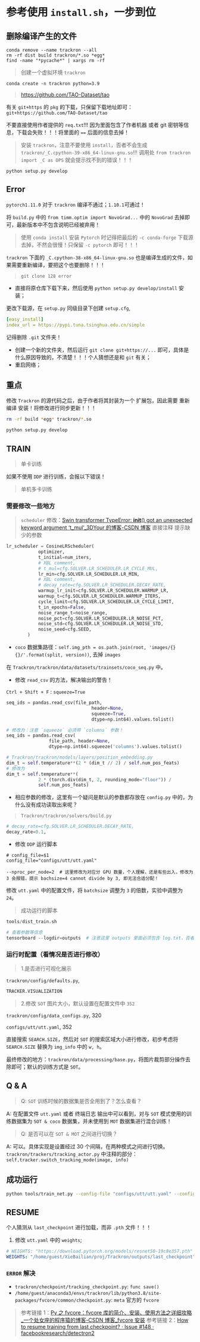 # 参考使用 `install.sh`，一步到位

## 删除编译产生的文件

```shell
conda remove --name trackron --all
rm -rf dist build trackron/*.so *egg*
find -name "*pycache*" | xargs rm -rf
```

> 创建一个虚拟环境 `trackron`

```shell
conda create -n trackron python=3.9
```

> <https://github.com/TAO-Dataset/tao>

有关 `git+https` 的 `pkg` 的下载，只保留下载地址即可：`git+https://github.com/TAO-Dataset/tao`

不要直接使用作者提供的 `req.txt`!!! 因为里面包含了作者机器 或者 git 密钥等信息，下载会失败！！！将里面的 `==` 后面的信息去掉！

> 安装 `trackron`，注意不要使用 `install`，否者不会生成 `trackron/_C.cpython-39-x86_64-linux-gnu.so`!!! 调用处 `from trackron import _C as OPS` 就会提示找不到的错误！！！

```shell
python setup.py develop
```

## Error

`pytorch1.11.0` 对于 `trackron` 编译不通过；`1.10.1`可通过！

将 `build.py` 中的 `from timm.optim import NovoGrad...` 中的 `NovoGrad` 去掉即可，最新版本中不包含说明已经被弃用！

> 使用 `conda install` 安装 `Pytorch` 时记得把最后的 `-c conda-forge` 下载源去掉，不然会很慢！只保留 `-c pytorch` 即可！！！

`trackron` 下面的 `_C.cpython-38-x86_64-linux-gnu.so` 也是编译生成的文件，如果需要重新编译，要把这个也要删除！！！

> `git clone 128 error`

- 直接将原仓库下载下来，然后使用 `python setup.py develop/install` 安装；

更改下载源，在 `setup.py` 同级目录下创建 `setup.cfg`,

```yaml
[easy_install]
index_url = https://pypi.tuna.tsinghua.edu.cn/simple
```

记得删除 `.git` 文件夹！

- 创建一个新的文件夹，然后运行 `git clone git+https://...` 即可，具体是什么原因导致的，不清楚！！！个人猜想还是和 `git` 有关；
- 重启网络；

## 重点

修改 `Trackron` 的源代码之后，由于作者将其封装为一个 扩展包，因此需要 重新编译 安装！将修改进行同步更新！！！

```bash
rm -rf build *egg* trackron/*.so

python setup.py develop
```

## TRAIN

> 单卡训练

如果不使用 `DDP` 进行训练，会报以下错误！

> 单机多卡训练

### 需要修改一些地方

> `scheduler` 修改：[Swin transformer TypeError: **init**() got an unexpected keyword argument ‘t_mul‘\_3DYour 的博客-CSDN 博客](https://blog.csdn.net/abc1831939662/article/details/123477853) 直接注释 提示缺少的参数

```python
lr_scheduler = CosineLRScheduler(
            optimizer,
            t_initial=num_iters,
            # XBL comment,
            # t_mul=cfg.SOLVER.LR_SCHEDULER.LR_CYCLE_MUL,
            lr_min=cfg.SOLVER.LR_SCHEDULER.LR_MIN,
            # XBL comment,
            # decay_rate=cfg.SOLVER.LR_SCHEDULER.DECAY_RATE,
            warmup_lr_init=cfg.SOLVER.LR_SCHEDULER.WARMUP_LR,
            warmup_t=cfg.SOLVER.LR_SCHEDULER.WARMUP_ITERS,
            cycle_limit=cfg.SOLVER.LR_SCHEDULER.LR_CYCLE_LIMIT,
            t_in_epochs=False,
            noise_range_t=noise_range,
            noise_pct=cfg.SOLVER.LR_SCHEDULER.LR_NOISE_PCT,
            noise_std=cfg.SOLVER.LR_SCHEDULER.LR_NOISE_STD,
            noise_seed=cfg.SEED,
        )
```

- `coco` 数据集路径：`self.img_pth = os.path.join(root, 'images/{}{}/'.format(split, version))`, 去掉 `images`

在 `Trackron/trackron/data/datasets/trainsets/coco_seq.py` 中。

- 修改 `read_csv` 的方法，解决输出的警告！

`Ctrl + Shift + F` : `squeeze=True`

```python
seq_ids = pandas.read_csv(file_path,
                                header=None,
                                squeeze=True,
                                dtype=np.int64).values.tolist()

# 修改为：注意 `squeeze` 必须带 `columns` 参数！
seq_ids = pandas.read_csv(
                file_path, header=None,
                dtype=np.int64).squeeze('columns').values.tolist()

# Trackron/trackron/models/layers/position_embedding.py
dim_t = self.temperature**(2 * (dim_t // 2) / self.num_pos_feats)
# 修改为
dim_t = self.temperature**(
            2 * (torch.div(dim_t, 2, rounding_mode="floor")) /
            self.num_pos_feats)
```

- 相应参数的修改，这里有一个疑问是默认的参数都存放在 `config.py` 中的，为什么没有成功读取出来呢？

> `Trackron/trackron/solvers/build.py`

```python
# decay_rate=cfg.SOLVER.LR_SCHEDULER.DECAY_RATE,
decay_rate=0.1,
```

- 修改 `DDP` 运行脚本

```shell
# config_file=$1
config_file="configs/utt/utt.yaml"

--nproc_per_node=2  # 这里修改为对应分 GPU 数量，个人理解，还是有些出入，修改为 3 会报错，提示 bachsize=4 cannot divide by 3, 即无法合适分配！
```

修改 `utt.yaml` 中的配置文件，将 `batchsize` 调整为 `3` 的倍数，实验中调整为 `24`。

> 成功运行的脚本

```python
tools/dist_train.sh

# 查看参数等信息
tensorboard --logdir=outputs  # 注意这里 outputs 里面必须包含 log.txt，否者不会成功，或者说 tensorboard 的读取路径
```

### 运行时配置（看情况是否进行修改）

> 1.是否进行可视化展示

`trackron/config/defaults.py`,

```python
TRACKER.VISUALIZATION
```

> 2.修改 `SOT` 图片大小，默认设置在配置文件中 `352`

`trackron/config/data_configs.py`, 320

`configs/utt/utt.yaml`, 352

直接搜索 `SEARCH.SIZE`，然后对 `SOT` 的搜索区域大小进行修改，初步考虑将 `SEARCH.SIZE` 替换为 `img_info` 中的 `w, h`。

最终修改的地方：`trackron/data/processing/base.py`，将图片裁剪部分操作去除即可；默认的训练方式是 `SOT`。

## Q & A

> Q: `SOT` 训练时候的数据集是否全用到了？怎么查看？

A: 在配置文件 `utt.yaml` 或者 终端日志 输出中可以看到，对与 `SOT` 模式使用的训练数据集为 `SOT & coco` 数据集，并未使用到 `MOT` 数据集进行混合训练！

> Q: 是否可以在 `SOT & MOT` 之间进行切换？

A: 可以。具体实现是设置经过 30 个间隔，在两种模式之间进行切换。`trackron/trackers/tracking_actor.py` 中注释的部分：`self.tracker.switch_tracking_mode(image, info)`

## 成功运行

```bash
python tools/train_net.py --config-file "configs/utt/utt.yaml" --config-func utt
```

## RESUME

个人猜测从 `last_checkpoint` 进行加载，而非 `.pth` 文件！！！

1. 修改 `utt.yaml` 中的 `weights`;

```yaml
# WEIGHTS: "https://download.pytorch.org/models/resnet50-19c8e357.pth"
WEIGHTS: "/home/guest/XieBailian/proj/Trackron/outputs/last_checkpoint"
```

### `ERROR` 解决

- `trackron/checkpoint/tracking_checkpoint.py`: `func save()`
- `/home/guest/anaconda3/envs/trackron/lib/python3.8/site-packages/fvcore/common/checkpoint.py`: `meta` 官方的 `fvcore`

> 参考链接 1：[Py 之 fvcore：fvcore 库的简介、安装、使用方法之详细攻略\_一个处女座的程序猿的博客-CSDN 博客\_fvcore 安装](https://blog.csdn.net/qq_41185868/article/details/103881195)
> 参考链接 2：[How to resume training from last checkpoint? · Issue #148 · facebookresearch/detectron2](https://github.com/facebookresearch/detectron2/issues/148)
